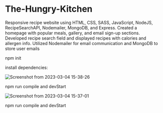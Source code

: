 # The-Hungry-Kitchen
Responsive recipe website using HTML, CSS, SASS, JavaScript, NodeJS, RecipeSearchAPI, Nodemailer, MongoDB, and Express. Created a homepage with popular meals, gallery, and email sign-up sections. Developed recipe search field and displayed recipes with calories and allergen info. Utilized Nodemailer for email communication and MongoDB to store user emails 

npm init 

install dependencies:

![Screenshot from 2023-03-04 15-38-26](https://user-images.githubusercontent.com/92785438/222915147-7731bdae-1693-4143-88dd-a7fb06d2d908.png)


npm run compile and devStart


![Screenshot from 2023-03-04 15-37-01](https://user-images.githubusercontent.com/92785438/222915088-0a72c820-f028-441f-ac8c-41a2b6d357b1.png)


npm run compile and devStart


